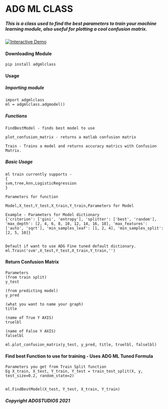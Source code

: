 <h1> ADG ML CLASS </h1>

##### This is a class used to find the best parameters to train your machine learning module, also useful for plotting a cool confusion matrix.

<a href="https://colab.research.google.com/github/ADGVLOGS/adgmlclass/blob/main/ADGMLCLASSDemo.ipynb" target="_parent"><img src="https://colab.research.google.com/assets/colab-badge.svg" alt="Interactive Demo"/></a>



#### Downloading Module

````
pip install adgmlclass
````

#### Usage 

##### Importing module
````
import adgmlclass
ml = adgmlclass.adgmodel()
````

##### Functions 
````
FindBestModel - finds best model to use
````

````
plot_confusion_matrix - returns a matlab confusion matrix
````

````
Train - Trains a model and returns accuracy matrics with Confusion Matrix.
````

##### Basic Usage
````
ml train currently supports - 
{
svm,tree,knn,LogisticRegression
}

Parameters for function

Model,X_test,Y_test,X_train,Y_train,Parameters for Model

Example - Parameters for Model dictionary 
{'criterion': ['gini', 'entropy'], 'splitter': ['best', 'random'], 'max_depth': [2, 4, 6, 8, 10, 12, 14, 16, 18], 'max_features': ['auto', 'sqrt'], 'min_samples_leaf': [1, 2, 4], 'min_samples_split': [2, 5, 10]} 


Default if want to use ADG Fine tuned default dictionary.
ml.Train('svm',X_test,Y_test,X_train,Y_train,'')
````

#### Return Confusion Matrix
````
Parameters
(from train split)
y_test 

(from predicting model)
y_pred

(what you want to name your graph)
title

(name of True Y AXIS)
truelbl

(name of False Y AXIS)
falselbl

ml.plot_confusion_matrix(y_test, y_pred, title, truelbl, falselbl)
````


#### Find best Function to use for training - Uses ADG ML Tuned Formula
````
Parameters you get from Train Split function
Eg X_train, X_test, Y_train, Y_test = train_test_split(X, y, test_size=0.2, random_state=2)


ml.FindBestModel(X_test, Y_test, X_train, Y_train)
````


##### Copyright ADGSTUDIOS 2021

